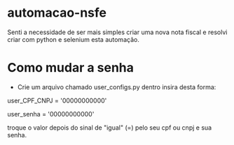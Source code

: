# automacao-nsfe
Senti a necessidade de ser mais simples criar uma nova nota fiscal e resolvi criar com python e selenium esta automação.


# Como mudar a senha

- Crie um arquivo chamado user_configs.py
dentro insira desta forma:

user_CPF_CNPJ = '00000000000'

user_senha = '00000000000'

troque o valor depois do sinal de "igual" (=) pelo seu cpf ou cnpj e sua senha.